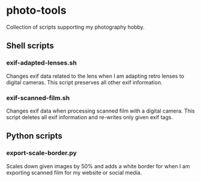 # photo-tools
Collection of scripts supporting my photography hobby.

## Shell scripts

### exif-adapted-lenses.sh
Changes exif data related to the lens when I am adapting retro lenses to digital cameras.
This script preserves all other exif information.

### exif-scanned-film.sh
Changes exif data when processing scanned film with a digital camera.
This script deletes all exif information and re-writes only given exif tags.

## Python scripts

### export-scale-border.py
Scales down given images by 50% and adds a white border for when I am exporting scanned film for my website or social media.
